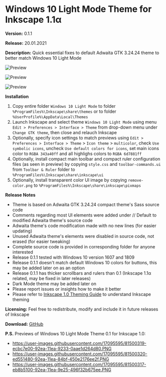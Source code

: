 # Windows 10 Light Mode Theme for Inkscape 1.1α

**Version:** 0.1.1

**Release:** 20.01.2021

**Description:** Quick essential fixes to default Adwaita GTK 3.24.24 theme to better match Windows 10 Light Mode

![Preview](https://user-images.githubusercontent.com/17095595/105144704-7598e400-5b1f-11eb-89e7-93ee0a6c6d28.png)

![Preview](https://user-images.githubusercontent.com/17095595/105144716-7b8ec500-5b1f-11eb-8d16-ee692bd5dfa2.PNG)

![Preview](https://user-images.githubusercontent.com/17095595/105144726-7df11f00-5b1f-11eb-89e1-144a9642cdeb.PNG)

**Installation**
1. Copy entire folder `Windows 10 Light Mode`
   to folder `%ProgramFiles%\Inkscape\share\themes`
   or
   to folder `%UserProfile%\AppData\Local\Themes`
2. Launch Inkscape and select theme `Windows 10 Light Mode`
   using menu `Edit > Preferences > Interface > Theme`
   from drop-down menu under `Change GTK theme`,
   then close and relauch Inkscape
3. Optionally, specify icon settings to match previews using
   `Edit > Preferences > Interface > Theme` > `Icon theme` > `multicolor`,
   check `Use symbolic icons`, uncheck `Use default colors for icons`,
   set main icons color to `RGBA 343a40ff` and all highlighs colors to `RGBA 6d7881ff`
4. Optionally, install compact main toolbar and compact ruler 
   configuration files (as seen in preview) by copying `style.css` 
   and `toolbar-commands.ui` from `Toolbar & Ruler` folder 
   to `%ProgramFiles%\Inkscape\share\inkscape\ui`
5. Optionally, install transparent color UI image by copying 
   `remove-color.png` to `%ProgramFiles%\Inkscape\share\inkscape\pixmaps` 
   
**Release Notes**
- Theme is based on Adwaita GTK 3.24.24 compact theme's Sass source code
- Comments regarding most UI elements were added under // Default to modified
  Adwaita theme's  source code
- Adwaita theme's code modification made with no new lines (for easier updating)
- Unused Adwaita theme's elements were disabled in source code, not erased 
  (for easier tweaking)
- Complete source code is provided in corresponding folder for anyone interested
- Release 0.1.1 tested with Windows 10 version 1607 and 1809
- Release 0.1.1 doesn't match default Windows 10 colors for buttons,
  this may be added later on as an option
- Release 0.1.1 has thicker scrollbars and rulers than 0.1
  (Inkscape 1.1α related, may be fixed in later releases)
- Dark Mode theme may be added later on
- Please report issues or insights how to make it better
- Please refer to [Inkscape 1.0 Theming Guide](https://github.com/bananakid/inkscape-w10-gtk/blob/master/Inkscape%201.0%20Theming%20Guide.md) to understand Inkscape theming

**Licensing:** Feel free to redistribute, modify and include it in future releases of Inkscape

**Download:** [GitHub](https://github.com/bananakid/inkscape-w10-gtk/)

**P.S.** Previews of Windows 10 Light Mode Theme 0.1 for Inkscape 1.0:
- https://user-images.githubusercontent.com/17095595/81500319-ecbc7e00-92ea-11ea-9233-0aae1d264d80.PNG
- https://user-images.githubusercontent.com/17095595/81500320-ed551480-92ea-11ea-84bf-450e2176ee2f.PNG
- https://user-images.githubusercontent.com/17095595/81500317-eb8b5100-92ea-11ea-9e25-496f32b675ee.PNG
